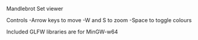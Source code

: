 Mandlebrot Set viewer

Controls
-Arrow keys to move
-W and S to zoom
-Space to toggle colours

Included GLFW libraries are for MinGW-w64
